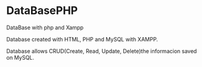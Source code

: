 # DataBasePHP
DataBase with php and Xampp

Database created with HTML, PHP and MySQL with XAMPP.

Database allows CRUD(Create, Read, Update, Delete)the informacion saved on MySQL.
